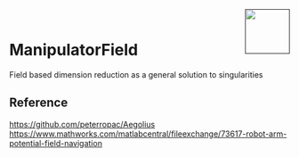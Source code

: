 <a href="">
  <img src="https://media.githubusercontent.com/media/salsicha/ManipulatorField/main/image.png"
    height="80" align="right" alt="" />
</a><br>


# ManipulatorField

Field based dimension reduction as a general solution to singularities


## Reference
https://github.com/peterropac/Aegolius
https://www.mathworks.com/matlabcentral/fileexchange/73617-robot-arm-potential-field-navigation
